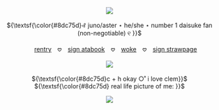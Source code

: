 
<p align="center">

 <br>
  <br>
  <img src="https://files.catbox.moe/mewggv.png" />
<br>
<br> ${\textsf{\color{#8dc75d}꘩ juno/aster ⋆ he/she ⋆ number 1 daisuke fan (non-negotiable) ୧ }}$
   <br>
   <br>
  　　<a href="https://rentry.co/rengokus-princess">rentry</a>　𖹭　<a href="https://daidaisuke.atabook.org/">sign atabook</a>　𖹭　<a href="https://en.pronouns.page/@daidaisuke">woke</a>　𖹭　<a href="https://lesbiansanemi.straw.page/">sign strawpage</a>
     <br> 
 <br>
   <img src="https://files.catbox.moe/vxdacd.png" />
  <br>
         <br> ${\textsf{\color{#8dc75d}c + h okay ○˚ i love clem}}$ 
 <br>
  ${\textsf{\color{#8dc75d}  real life picture of me: }}$ 
  </p>
<p align="center">
  <img src="https://files.catbox.moe/78dyf9.png" />
</p>

